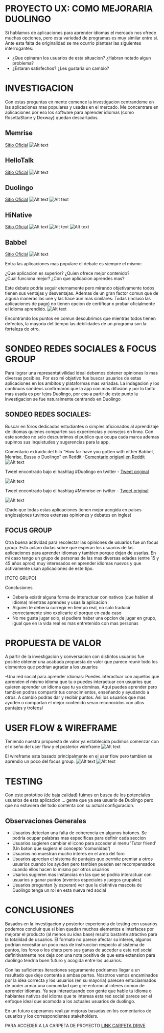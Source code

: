 # PROYECTO UX: COMO MEJORARIA DUOLINGO

  Si hablamos de aplicaciones para aprender idiomas el mercado nos ofrece muchas opciones, pero esta variedad de programas es muy similar entre si. Ante esta falta de originalidad se me ocurrio plantear las siguientes interrogantes:

* ¿Que opinaran los usuarios de esta situacion? ¿Habran notado algun problema?
* ¿Estaran satisfechos?  ¿Les gustaria un cambio?
  
  

# INVESTIGACION
Con estas preguntas en mente comence la investigacion centrandome en las aplicaciones mas populares y usadas en el mercado. Me concentrare en aplicaciones por eso los software para aprender idiomas (como RosettaStone y Dexway) quedan descartados. 


## Memrise 
 [Sitio Oficial](https://www.memrise.com/)
![Alt text](https://github.com/minimalista12/Proyecto-Final/blob/master/imagenes/memrise.png?raw=true " ")

## HelloTalk 
 [Sitio Oficial](https://www.hellotalk.com/)
![Alt text](https://github.com/minimalista12/Proyecto-Final/blob/master/imagenes/Hellotalk1.png?raw=true " ")

## Duolingo 
 [Sitio Oficial](https://www.duolingo.com/)
![Alt text](https://github.com/minimalista12/Proyecto-Final/blob/master/imagenes/Duolingo1.png?raw=true " ")
![Alt text](https://github.com/minimalista12/Proyecto-Final/blob/master/imagenes/Duolingo2.png?raw=true " ")


## HiNative
 [Sitio Oficial](https://hinative.com/es-MX)
![Alt text](https://github.com/minimalista12/Proyecto-Final/blob/master/imagenes/Hinative1.png?raw=true " ")
![Alt text](https://github.com/minimalista12/Proyecto-Final/blob/master/imagenes/Hinative2.png?raw=true " ")
![Alt text](https://github.com/minimalista12/Proyecto-Final/blob/master/imagenes/Hinative3.png?raw=true " ")


## Babbel
 [Sitio Oficial](https://www.babbel.com/)
![Alt text](https://github.com/minimalista12/Proyecto-Final/blob/master/imagenes/babbel.png?raw=true " ")






Entra las aplicaciones mas populare el debate es siempre el mismo:

¿Que aplicacion es superior?  ¿Quien ofrece mejor contenido?  
¿Cual funciona mejor?  ¿Con que aplicacion aprendes mas?

Este debate podria seguir eternamente pero mirando objetivamente todos tienen sus ventajas y desventajas. Ademas de un gran factor comun que de alguna maneras las une y las hace aun mas similares: 
Todas (incluso las aplicaciones de pago) no tienen opcion de certificar o probar oficialmente el idioma aprendido.
![Alt text](https://github.com/minimalista12/Proyecto-Final/blob/master/imagenes/2018-03-08-09-33-docs.google.com.png?raw=true " ")

Encontrando los puntos en comun descubrimos que mientras todos tienen defectos, la mayoria del tiempo las debilidades de un programa son la fortaleza de otro.


# SONDEO REDES SOCIALES & FOCUS GROUP 

Para lograr una representativilidad ideal debemos obtener opiniones lo mas diversas posibles. Por eso mi objetivo fue buscar usuarios de estas aplicaciones en los ambitos y plataformas mas variadas. La indagacion y los continuos sondeos confirmaron que la app con mas difusion y por lo tanto mas usada es por lejos Duolingo, por eso a partir de este punto la investigacion se fue naturalmente centrando en Duolingo



## SONDEO REDES SOCIALES: 
Buscar en foros dedicados estudiantes o simples aficionados al aprendizaje de idiomas quienes comparten sus experiencias y consejos en linea. Con este sondeo no solo descubrimos el publico que ocupa cada marca ademas supimos sus inquietudes y sugerencias para la app.

Comentario extraido del hilo "How far have you gotten with either Babbel, Menrise, Bussu o Duolingo" en Reddit -[Comentario origianl en Reddit](https://www.reddit.com/r/languagelearning/comments/6cpf44/how_far_have_you_gotten_with_either_duolingo_or/)
![Alt text](https://github.com/minimalista12/Proyecto-Final/blob/master/imagenes/2018-03-09-11-23-www.reddit.com.png?raw=true " ")

Tweet encontrado bajo el hashtag #Duolingo en twitter - [Tweet original](https://twitter.com/archer_liv/status/969697252376690689)

![Alt text](https://github.com/minimalista12/Proyecto-Final/blob/master/imagenes/2018-03-13-13-53-twitter.com.png?raw=true " ")

Tweet encontrado bajo el hashtag #Memrise en twitter - [Tweet original](https://twitter.com/trontsephore/status/941245600158318593)

![Alt text](https://github.com/minimalista12/Proyecto-Final/blob/master/imagenes/2018-03-13-20-56-twitter.com.png?raw=true " ")

(Dado que todas estas aplicaciones tienen mejor acogida en paises anglosajones tuvimos extensas opiniones y debates en ingles)



## FOCUS GROUP 

Otra buena actividad para recolectar las opiniones de usuarios fue un focus group. Esto aclaro dudas sobre que esperan los usuarios de las aplicaciones para aprender idiomas y tambien porque dejan de usarlas.  En mi caso tengo un grupo de personas de las mas diversas edades (entre 15 y 45 años aprox) muy interesados en aprender idiomas nuevos y que activamente usan aplicaciones de este tipo. 



[FOTO GRUPO] 

Conclusiones
+  Deberia existir alguna forma de interactuar con nativos (que hablen el idioma) mientras aprendes y usas la aplicacion
+  Alguien te deberia corregir en tiempo real, no solo traducir correctamente sino explicarte el porque en cada caso
+  No me gusta jugar solo, si pudiera haber una opcion de jugar en grupo, igual que en la vida real es mas entretenido con mas personas




# PROPUESTA DE VALOR 
A partir de la investigacion y conversacion con distintos usuarios fue posible obtener una acabada propuesta de valor que parece reunir todo los elementos que podrian agradar a los usuarios

-Una red social para aprender idiomas: Puedes interactuar con aquellos que aprenden el mismo idioma que tu o puedes interactuar con usuarios que quieren aprender un idioma que tu ya dominas. Aqui puedes aprender pero tambien podras compartir tus conocimientos, enseñando y ayudando a otros. A cambio podras dar y recibir puntos. Asi los usuarios que mas ayuden o compartan el mejor contenido seran reconocidos con altos puntajes y trofeos/



# USER FLOW & WIREFRAME
Teniendo nuestra propuesta de valor ya establecida pudimos comenzar con el diseño del user flow y el posterior wireframe 
![Alt text](https://github.com/minimalista12/Proyecto-Final/blob/master/imagenes/userflow.png?raw=true " ")


 El wireframe esta basado principalmente en el user flow pero tambien se aprendio un poco del focus group.
 ![Alt text](https://github.com/minimalista12/Proyecto-Final/blob/master/imagenes/papel1.png?raw=true " ")
 ![Alt text](https://github.com/minimalista12/Proyecto-Final/blob/master/imagenes/papel3.jpg?raw=true " ")





# TESTING 
Con este prototipo (de baja calidad) fuimos en busca de los potenciales usuarios de esta aplicacion ... gente que ya sea usuario de Duolingo pero que no estuviera del todo contenta con su actual configuracion. 

## Observaciones Generales

- Usuarios detectan una falta de coherencia en algunos botones. Se podria ocupar palabras mas especificas para definir cada seccion
- Usuarios sugieren cambiar el icono para acceder al menu 'Tutor friend' (Un boton que sugiera el concepto 'comunidad')
- Usuarios no muestran mucho interes en el area del foro 
- Usuarios aprecian el sistema de puntajes que permite premiar a otros usuarios cuando los ayuden pero tambien pueden ser recompensados   cuando ellos hacen lo mismo por otros usuarios 
- Usarios sugieren mas instancias en las que se podria interactuar con usuarios y ganar puntos (eventos especiales y juegos grupales)
- Usuarios preguntan (y esperan) ver que la distintiva mascota de Duolingo tenga un rol en esta nueva red social 


# CONCLUSIONES 

Basados en la investigacion y posterior experiencia de testing con usuarios podemos concluir que si bien quedan muchos elementos e interfaces por mejorar el producto (al menos su idea base) resulto bastante atractivo para la totalidad de usuarios. El formato no parece afectar su interes, algunos podrian necesitar un poco mas de instruccion respecto al sistema de puntos, los foros o los chats pero sus ganas de acceder a esta red social definitivamente nos deja con una nota positiva de que esta extension para duolingo tendria buen futuro y acogida entre los usuarios. 

Con las suficientes iteraciones seguramente podriamos llegar a un resultado que deje contenta a ambas partes. Nosotros vamos encaminados por la idea correcta y los usuarios (en su mayoria) parecen entuciasmados de poder armar una comunidad que gire entorno al interes comun de aprender idiomas. Ya sea interactuando con gente que hable tu idioma o hablantes nativos del idioma que te interesa esta red social parece ser el enfoque ideal que acomoda a los actuales usuarios de duolingo. 

En un futuro esperamos realizar mejoras basadas en los comentarios de usuarios y los correspondientes stakeholders. 

PARA ACCEDER A LA CARPETA DE PROYECTO  [LINK CARPETA DRIVE](https://drive.google.com/drive/folders/1XMHPcbe7SM0NZbfXUVZtRjpN4kwgKLoc)
